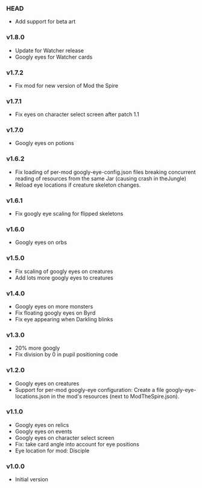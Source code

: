 ### HEAD
* Add support for beta art

### v1.8.0
* Update for Watcher release
* Googly eyes for Watcher cards

### v1.7.2
* Fix mod for new version of Mod the Spire

### v1.7.1
* Fix eyes on character select screen after patch 1.1

### v1.7.0
* Googly eyes on potions

### v1.6.2
* Fix loading of per-mod googly-eye-config.json files breaking concurrent reading of resources from the same Jar (causing crash in theJungle)
* Reload eye locations if creature skeleton changes.

### v1.6.1
* Fix googly eye scaling for flipped skeletons

### v1.6.0
* Googly eyes on orbs

### v1.5.0
* Fix scaling of googly eyes on creatures
* Add lots more googly eyes to creatures

### v1.4.0
* Googly eyes on more monsters
* Fix floating googly eyes on Byrd
* Fix eye appearing when Darkling blinks

### v1.3.0
* 20% more googly
* Fix division by 0 in pupil positioning code

### v1.2.0
* Googly eyes on creatures
* Support for per-mod googly-eye configuration:
  Create a file googly-eye-locations.json in the mod's resources (next to ModTheSpire.json).

### v1.1.0
* Googly eyes on relics
* Googly eyes on events
* Googly eyes on character select screen
* Fix: take card angle into account for eye positions
* Eye location for mod: Disciple

### v1.0.0
* Initial version

